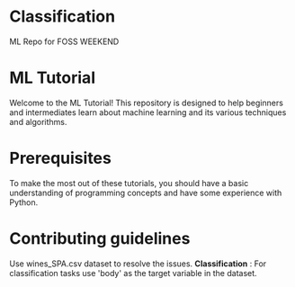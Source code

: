 # Classification
ML Repo for FOSS WEEKEND

# ML Tutorial
Welcome to the ML Tutorial! This repository is designed to help beginners and intermediates learn about machine learning and its various techniques and algorithms.


# Prerequisites
To make the most out of these tutorials, you should have a basic understanding of programming concepts and have some experience with Python.


# Contributing guidelines
Use wines_SPA.csv dataset to resolve the issues.
**Classification** : For classification tasks use 'body' as the target variable in the dataset.

